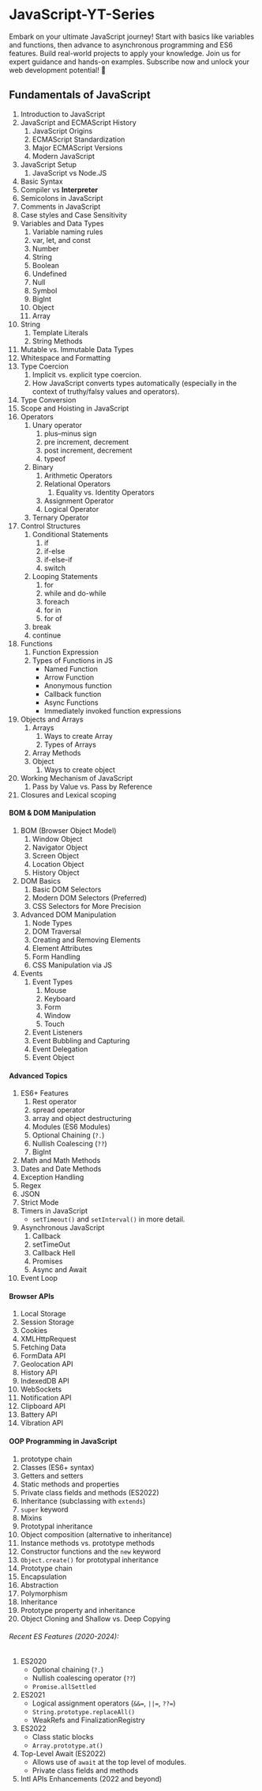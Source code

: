 # JavaScript-YT-Series
Embark on your ultimate JavaScript journey! Start with basics like variables and functions, then advance to asynchronous programming and ES6 features. Build real-world projects to apply your knowledge. Join us for expert guidance and hands-on examples. Subscribe now and unlock your web development potential! 🚀

## Fundamentals of JavaScript

1. Introduction to JavaScript
2. JavaScript and ECMAScript History
    1. JavaScript Origins
    2. ECMAScript Standardization
    3. Major ECMAScript Versions
    4. Modern JavaScript
3. JavaScript Setup
    1. JavaScript vs Node.JS
4. Basic Syntax
5. Compiler vs **Interpreter**
6. Semicolons in JavaScript
7. Comments in JavaScript
8. Case styles and Case Sensitivity
9. Variables and Data Types
    1. Variable naming rules
    2. var, let, and const
    3. Number
    4. String
    5. Boolean
    6. Undefined
    7. Null
    8. Symbol
    9. BigInt
    10. Object
    11. Array
10. String
    1. Template Literals
    2. String Methods
11. Mutable vs. Immutable Data Types
12. Whitespace and Formatting
13. Type Coercion
    1. Implicit vs. explicit type coercion.
    2. How JavaScript converts types automatically (especially in the context of truthy/falsy values and operators).
14. Type Conversion
15. Scope and Hoisting in JavaScript
16. Operators
    1. Unary operator
        1. plus–minus sign
        2. pre increment, decrement
        3. post increment, decrement
        4. typeof
    2. Binary
        1. Arithmetic Operators
        2. Relational Operators
            1. Equality vs. Identity Operators
        3. Assignment Operator
        4. Logical Operator
    3. Ternary Operator
17. Control Structures
    1. Conditional Statements
        1. if
        2. if-else
        3. if-else-if
        4. switch
    2. Looping Statements
        1. for
        2. while and do-while
        3. foreach
        4. for in
        5. for of
    3. break
    4. continue
18. Functions
    1. Function Expression
    2. Types of Functions in JS
        - Named Function
        - Arrow Function
        - Anonymous function
        - Callback function
        - Async Functions
        - Immediately invoked function expressions
19. Objects and Arrays
    1. Arrays
        1. Ways to create Array
        2. Types of Arrays
    2. Array Methods
    3. Object
        1. Ways to create object
20. Working Mechanism of JavaScript
    1. Pass by Value vs. Pass by Reference
21. Closures and Lexical scoping

#### **BOM & DOM Manipulation**

1. BOM (Browser Object Model)
    1. Window Object
    2. Navigator Object
    3. Screen Object
    4. Location Object
    5. History Object
2. DOM Basics
    1. Basic DOM Selectors
    2. Modern DOM Selectors (Preferred)
    3. CSS Selectors for More Precision
3. Advanced DOM Manipulation
    1. Node Types
    2. DOM Traversal
    3. Creating and Removing Elements
    4. Element Attributes
    5. Form Handling
    6. CSS Manipulation via JS
4. Events
    1. Event Types
        1. Mouse
        2. Keyboard
        3. Form
        4. Window
        5. Touch
    2. Event Listeners
    3. Event Bubbling and Capturing
    4. Event Delegation
    5. Event Object

#### **Advanced Topics**

1. ES6+ Features
    1. Rest operator
    2. spread operator
    3. array and object destructuring
    4. Modules (ES6 Modules)
    5. Optional Chaining (`?.`)
    6. Nullish Coalescing (`??`)
    7. BigInt
2. Math and Math Methods
3. Dates and Date Methods
4. Exception Handling
5. Regex
6. JSON
7. Strict Mode
8. Timers in JavaScript
    - `setTimeout()` and `setInterval()` in more detail.
9. Asynchronous JavaScript
    1. Callback
    2. setTimeOut
    3. Callback Hell
    4. Promises
    5. Async and Await
10. Event Loop

#### **Browser APIs**

1. Local Storage
2. Session Storage
3. Cookies
4. XMLHttpRequest
5. Fetching Data
6. FormData API
7. Geolocation API
8. History API
9. IndexedDB API
10. WebSockets
11. Notification API
12. Clipboard API
13. Battery API
14. Vibration API

#### **OOP Programming in JavaScript**

1. prototype chain
2. Classes (ES6+ syntax)
3. Getters and setters
4. Static methods and properties
5. Private class fields and methods (ES2022)
6. Inheritance (subclassing with `extends`)
7. `super` keyword
8. Mixins
9. Prototypal inheritance
10. Object composition (alternative to inheritance)
11. Instance methods vs. prototype methods
12. Constructor functions and the `new` keyword
13. `Object.create()` for prototypal inheritance
14. Prototype chain
15. Encapsulation
16. Abstraction
17. Polymorphism
18. Inheritance
19. Prototype property and inheritance
20. Object Cloning and Shallow vs. Deep Copying

###### Recent ES Features (2020-2024):

1. ES2020
    - Optional chaining (`?.`)
    - Nullish coalescing operator (`??`)
    - `Promise.allSettled`
2. ES2021
    - Logical assignment operators (`&&=`, `||=`, `??=`)
    - `String.prototype.replaceAll()`
    - WeakRefs and FinalizationRegistry
3. ES2022
    - Class static blocks
    - `Array.prototype.at()`
4. Top-Level Await (ES2022)
    - Allows use of `await` at the top level of modules.
    - Private class fields and methods
5. Intl APIs Enhancements (2022 and beyond)